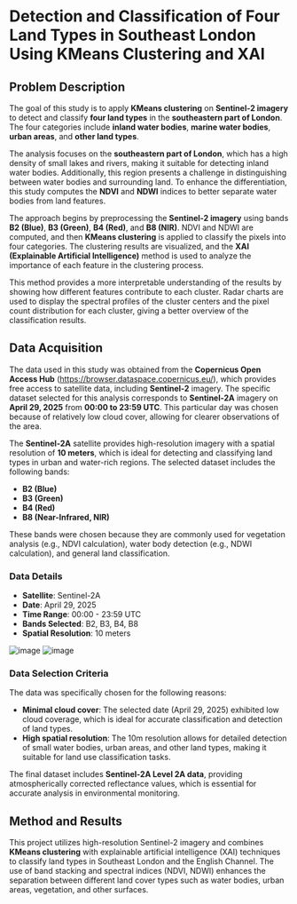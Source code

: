 # Detection and Classification of Four Land Types in Southeast London Using KMeans Clustering and XAI

## Problem Description

The goal of this study is to apply **KMeans clustering** on **Sentinel-2 imagery** to detect and classify **four land types** in the **southeastern part of London**. The four categories include **inland water bodies**, **marine water bodies**, **urban areas**, and **other land types**. 

The analysis focuses on the **southeastern part of London**, which has a high density of small lakes and rivers, making it suitable for detecting inland water bodies. Additionally, this region presents a challenge in distinguishing between water bodies and surrounding land. To enhance the differentiation, this study computes the **NDVI** and **NDWI** indices to better separate water bodies from land features.

The approach begins by preprocessing the **Sentinel-2 imagery** using bands **B2 (Blue)**, **B3 (Green)**, **B4 (Red)**, and **B8 (NIR)**. NDVI and NDWI are computed, and then **KMeans clustering** is applied to classify the pixels into four categories. The clustering results are visualized, and the **XAI (Explainable Artificial Intelligence)** method is used to analyze the importance of each feature in the clustering process.

This method provides a more interpretable understanding of the results by showing how different features contribute to each cluster. Radar charts are used to display the spectral profiles of the cluster centers and the pixel count distribution for each cluster, giving a better overview of the classification results.

## Data Acquisition

The data used in this study was obtained from the **Copernicus Open Access Hub** (https://browser.dataspace.copernicus.eu/), which provides free access to satellite data, including **Sentinel-2** imagery. The specific dataset selected for this analysis corresponds to **Sentinel-2A** imagery on **April 29, 2025** from **00:00 to 23:59 UTC**. This particular day was chosen because of relatively low cloud cover, allowing for clearer observations of the area.

The **Sentinel-2A** satellite provides high-resolution imagery with a spatial resolution of **10 meters**, which is ideal for detecting and classifying land types in urban and water-rich regions. The selected dataset includes the following bands:

- **B2 (Blue)**
- **B3 (Green)**
- **B4 (Red)**
- **B8 (Near-Infrared, NIR)**

These bands were chosen because they are commonly used for vegetation analysis (e.g., NDVI calculation), water body detection (e.g., NDWI calculation), and general land classification.

### Data Details

- **Satellite**: Sentinel-2A
- **Date**: April 29, 2025
- **Time Range**: 00:00 - 23:59 UTC
- **Bands Selected**: B2, B3, B4, B8
- **Spatial Resolution**: 10 meters

![image](https://github.com/user-attachments/assets/01f9666e-517d-4053-a80e-8c95a92907b5)
![image](https://github.com/user-attachments/assets/bb52d327-ca33-4bb5-a3f0-5e1a60efacef)


### Data Selection Criteria

The data was specifically chosen for the following reasons:
- **Minimal cloud cover**: The selected date (April 29, 2025) exhibited low cloud coverage, which is ideal for accurate classification and detection of land types.
- **High spatial resolution**: The 10m resolution allows for detailed detection of small water bodies, urban areas, and other land types, making it suitable for land use classification tasks.

The final dataset includes **Sentinel-2A Level 2A data**, providing atmospherically corrected reflectance values, which is essential for accurate analysis in environmental monitoring.

## Method and Results

This project utilizes high-resolution Sentinel-2 imagery and combines **KMeans clustering** with explainable artificial intelligence (XAI) techniques to classify land types in Southeast London and the English Channel. The use of band stacking and spectral indices (NDVI, NDWI) enhances the separation between different land cover types such as water bodies, urban areas, vegetation, and other surfaces.
